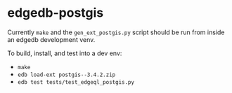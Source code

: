 # edgedb-postgis

Currently ``make`` and the ``gen_ext_postgis.py`` script should be run
from inside an edgedb development venv.

To build, install, and test into a dev env:
- ``make``
- ``edb load-ext postgis--3.4.2.zip``
- ``edb test tests/test_edgeql_postgis.py``
